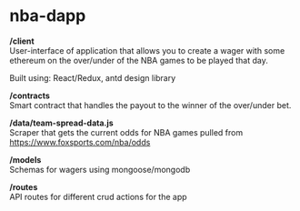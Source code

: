 # nba-dapp


<strong>/client</strong>
<br />
User-interface of application that allows you to create a wager with some ethereum on the over/under of the NBA games to be played that day.

Built using: React/Redux, antd design library 

<strong>/contracts</strong>
<br />
Smart contract that handles the payout to the winner of the over/under bet. 

<strong>/data/team-spread-data.js</strong>
<br />
Scraper that gets the current odds for NBA games pulled from https://www.foxsports.com/nba/odds

<strong>/models</strong>
<br />
Schemas for wagers using mongoose/mongodb

<strong>/routes</strong>
<br />
API routes for different crud actions for the app
